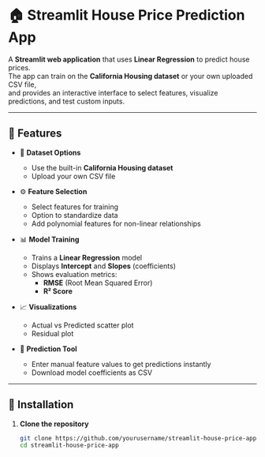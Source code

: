 # 🏠 Streamlit House Price Prediction App

A **Streamlit web application** that uses **Linear Regression** to predict house prices.  
The app can train on the **California Housing dataset** or your own uploaded CSV file,  
and provides an interactive interface to select features, visualize predictions, and test custom inputs.

---

## 📌 Features
- 📂 **Dataset Options**  
  - Use the built-in **California Housing dataset**  
  - Upload your own CSV file

- ⚙ **Feature Selection**  
  - Select features for training  
  - Option to standardize data  
  - Add polynomial features for non-linear relationships

- 📊 **Model Training**  
  - Trains a **Linear Regression** model  
  - Displays **Intercept** and **Slopes** (coefficients)  
  - Shows evaluation metrics:
    - **RMSE** (Root Mean Squared Error)  
    - **R² Score**  

- 📈 **Visualizations**  
  - Actual vs Predicted scatter plot  
  - Residual plot

- 🔮 **Prediction Tool**  
  - Enter manual feature values to get predictions instantly  
  - Download model coefficients as CSV

---

## 🚀 Installation
1. **Clone the repository**  
   ```bash
   git clone https://github.com/yourusername/streamlit-house-price-app.git
   cd streamlit-house-price-app
